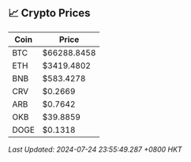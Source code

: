 ## 📈 Crypto Prices

| Coin | Price |
| ---- | ----- |
| BTC | $66288.8458 |
| ETH | $3419.4802 |
| BNB | $583.4278 |
| CRV | $0.2669 |
| ARB | $0.7642 |
| OKB | $39.8859 |
| DOGE | $0.1318 |

_Last Updated: 2024-07-24 23:55:49.287 +0800 HKT_